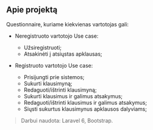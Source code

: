 ## Apie projektą

Questionnaire, kuriame kiekvienas vartotojas gali:

- Neregistruoto vartotojo Use case:
   - Užsiregistruoti;
   - Atsakinėti į atsiųstas apklausas;

- Registruoto vartotojo Use case:
   - Prisijungti prie sistemos;
   - Sukurti klausimyną;
   - Redaguoti/ištrinti klausimyną;
   - Sukurti klausimus ir galimus atsakymus;
   - Redaguoti/ištrinti klausimus ir galimus atsakymus;
   - Siųsti sukurtus klausimynus apklausos dalyviams;
   
 >Darbui naudota: Laravel 6, Bootstrap.
